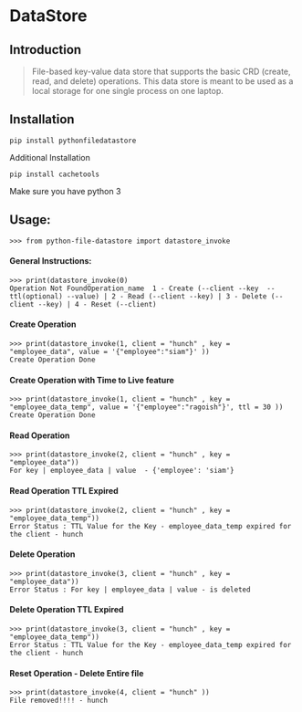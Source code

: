 # DataStore

## Introduction

> File-based key-value data store that supports the basic CRD (create, read, and delete) operations. This data store is meant to be used as a local storage for one single process on one laptop.

## Installation

``` pip install pythonfiledatastore ```

Additional Installation

``` pip install cachetools ```

Make sure you have python 3

## Usage:
    >>> from python-file-datastore import datastore_invoke 

#### General Instructions:

    >>> print(datastore_invoke(0)
    Operation Not FoundOperation_name  1 - Create (--client --key  --ttl(optional) --value) | 2 - Read (--client --key) | 3 - Delete (--client --key) | 4 - Reset (--client)

#### Create Operation

    >>> print(datastore_invoke(1, client = "hunch" , key = "employee_data", value = '{"employee":"siam"}' ))
    Create Operation Done

#### Create Operation with Time to Live feature

    >>> print(datastore_invoke(1, client = "hunch" , key = "employee_data_temp", value = '{"employee":"ragoish"}', ttl = 30 ))
    Create Operation Done

#### Read Operation

    >>> print(datastore_invoke(2, client = "hunch" , key = "employee_data"))
    For key | employee_data | value  - {'employee': 'siam'} 

#### Read Operation TTL Expired 

    >>> print(datastore_invoke(2, client = "hunch" , key = "employee_data_temp"))
    Error Status : TTL Value for the Key - employee_data_temp expired for the client - hunch

#### Delete Operation 

    >>> print(datastore_invoke(3, client = "hunch" , key = "employee_data"))
    Error Status : For key | employee_data | value - is deleted

#### Delete Operation TTL Expired

    >>> print(datastore_invoke(3, client = "hunch" , key = "employee_data_temp"))
    Error Status : TTL Value for the Key - employee_data_temp expired for the client - hunch

#### Reset Operation - Delete Entire file

    >>> print(datastore_invoke(4, client = "hunch" ))
    File removed!!!! - hunch
